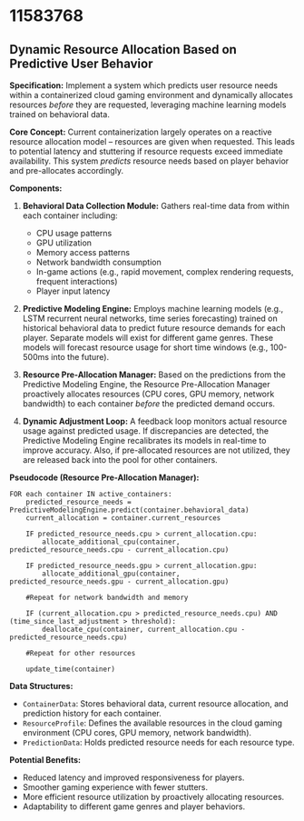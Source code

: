# 11583768

## Dynamic Resource Allocation Based on Predictive User Behavior

**Specification:** Implement a system which predicts user resource needs within a containerized cloud gaming environment and dynamically allocates resources *before* they are requested, leveraging machine learning models trained on behavioral data.

**Core Concept:** Current containerization largely operates on a reactive resource allocation model – resources are given when requested. This leads to potential latency and stuttering if resource requests exceed immediate availability. This system *predicts* resource needs based on player behavior and pre-allocates accordingly.

**Components:**

1.  **Behavioral Data Collection Module:** Gathers real-time data from within each container including:
    *   CPU usage patterns
    *   GPU utilization
    *   Memory access patterns
    *   Network bandwidth consumption
    *   In-game actions (e.g., rapid movement, complex rendering requests, frequent interactions)
    *   Player input latency

2.  **Predictive Modeling Engine:** Employs machine learning models (e.g., LSTM recurrent neural networks, time series forecasting) trained on historical behavioral data to predict future resource demands for each player.  Separate models will exist for different game genres.  These models will forecast resource usage for short time windows (e.g., 100-500ms into the future).

3.  **Resource Pre-Allocation Manager:** Based on the predictions from the Predictive Modeling Engine, the Resource Pre-Allocation Manager proactively allocates resources (CPU cores, GPU memory, network bandwidth) to each container *before* the predicted demand occurs.

4.  **Dynamic Adjustment Loop:** A feedback loop monitors actual resource usage against predicted usage. If discrepancies are detected, the Predictive Modeling Engine recalibrates its models in real-time to improve accuracy.  Also, if pre-allocated resources are not utilized, they are released back into the pool for other containers.

**Pseudocode (Resource Pre-Allocation Manager):**

```
FOR each container IN active_containers:
    predicted_resource_needs = PredictiveModelingEngine.predict(container.behavioral_data)
    current_allocation = container.current_resources
    
    IF predicted_resource_needs.cpu > current_allocation.cpu:
        allocate_additional_cpu(container, predicted_resource_needs.cpu - current_allocation.cpu)
    
    IF predicted_resource_needs.gpu > current_allocation.gpu:
        allocate_additional_gpu(container, predicted_resource_needs.gpu - current_allocation.gpu)
        
    #Repeat for network bandwidth and memory

    IF (current_allocation.cpu > predicted_resource_needs.cpu) AND (time_since_last_adjustment > threshold):
        deallocate_cpu(container, current_allocation.cpu - predicted_resource_needs.cpu)

    #Repeat for other resources

    update_time(container)
```

**Data Structures:**

*   `ContainerData`: Stores behavioral data, current resource allocation, and prediction history for each container.
*   `ResourceProfile`: Defines the available resources in the cloud gaming environment (CPU cores, GPU memory, network bandwidth).
*   `PredictionData`: Holds predicted resource needs for each resource type.

**Potential Benefits:**

*   Reduced latency and improved responsiveness for players.
*   Smoother gaming experience with fewer stutters.
*   More efficient resource utilization by proactively allocating resources.
*   Adaptability to different game genres and player behaviors.